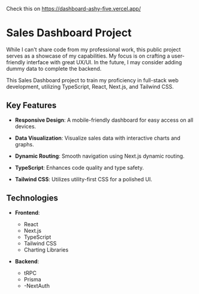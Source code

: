 Check this on https://dashboard-ashy-five.vercel.app/

# Sales Dashboard Project

While I can't share code from my professional work, this public project serves as a showcase of my capabilities. My focus is on crafting a user-friendly interface with great UX/UI. In the future, I may consider adding dummy data to complete the backend.

This Sales Dashboard project to train my proficiency in full-stack web development, utilizing TypeScript, React, Next.js, and Tailwind CSS. 

## Key Features

- **Responsive Design**: A mobile-friendly dashboard for easy access on all devices.

- **Data Visualization**: Visualize sales data with interactive charts and graphs.

- **Dynamic Routing**: Smooth navigation using Next.js dynamic routing.

- **TypeScript**: Enhances code quality and type safety.

- **Tailwind CSS**: Utilizes utility-first CSS for a polished UI.

## Technologies

- **Frontend**:
  - React
  - Next.js
  - TypeScript
  - Tailwind CSS
  - Charting Libraries

- **Backend**:
  - tRPC
  - Prisma
  - -NextAuth

